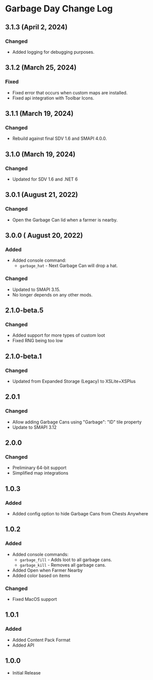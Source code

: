# Garbage Day Change Log

## 3.1.3 (April 2, 2024)

### Changed

* Added logging for debugging purposes.

## 3.1.2 (March 25, 2024)

### Fixed

* Fixed error that occurs when custom maps are installed.
* Fixed api integration with Toolbar Icons.

## 3.1.1 (March 19, 2024)

### Changed

* Rebuild against final SDV 1.6 and SMAPI 4.0.0.

## 3.1.0 (March 19, 2024)

### Changed

* Updated for SDV 1.6 and .NET 6

## 3.0.1 (August 21, 2022)

### Changed

* Open the Garbage Can lid when a farmer is nearby.

## 3.0.0 ( August 20, 2022)

### Added

* Added console command:
    * `garbage_hat` - Next Garbage Can will drop a hat.

### Changed

* Updated to SMAPI 3.15.
* No longer depends on any other mods.

## 2.1.0-beta.5

### Changed

* Added support for more types of custom loot
* Fixed RNG being too low

## 2.1.0-beta.1

### Changed

* Updated from Expanded Storage (Legacy) to XSLite+XSPlus

## 2.0.1

### Changed

* Allow adding Garbage Cans using "Garbage": "ID" tile property
* Update to SMAPI 3.12

## 2.0.0

### Changed

* Preliminary 64-bit support
* Simplified map integrations

## 1.0.3

### Added

* Added config option to hide Garbage Cans from Chests Anywhere

## 1.0.2

### Added

* Added console commands:
    * `garbage_fill` - Adds loot to all garbage cans.
    * `garbage_kill` - Removes all garbage cans.
* Added Open when Farmer Nearby
* Added color based on items

### Changed

* Fixed MacOS support

## 1.0.1

### Added

* Added Content Pack Format
* Added API

## 1.0.0

* Initial Release